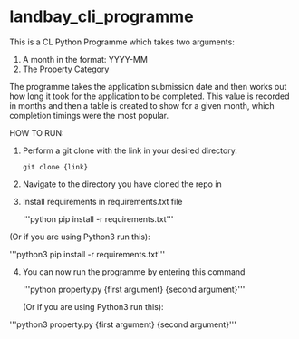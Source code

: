 # landbay_cli_programme

This is a CL Python Programme which takes two arguments:

1. A month in the format: YYYY-MM
2. The Property Category

The programme takes the application submission date and then works out how long it took for the application to be completed.
This value is recorded in months and then a table is created to show for a given month, which completion timings were the most popular.

HOW TO RUN:

1. Perform a git clone with the link in your desired directory.

   `git clone {link}`

3. Navigate to the directory you have cloned the repo in
4. Install requirements in requirements.txt file

   '''python pip install -r requirements.txt'''

(Or if you are using Python3 run this):

  '''python3 pip install -r requirements.txt'''

4. You can now run the programme by entering this command

   '''python property.py {first argument} {second argument}'''

   (Or if you are using Python3 run this):

  '''python3 property.py {first argument} {second argument}'''
   
   


